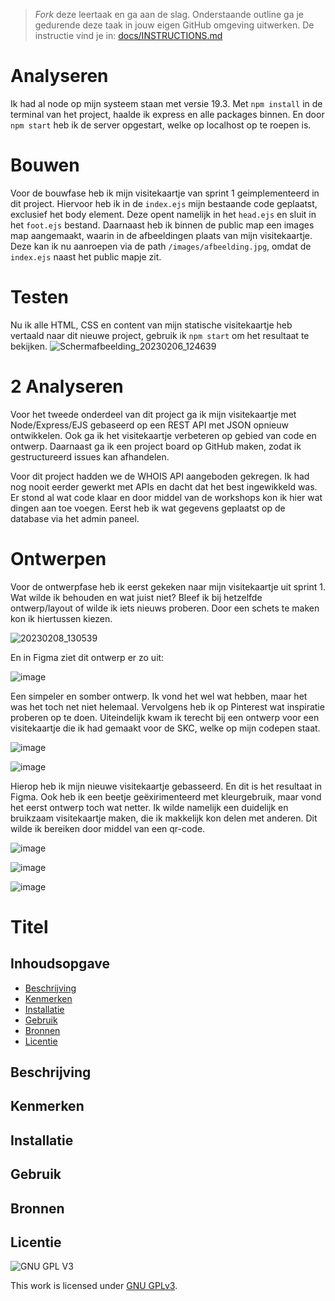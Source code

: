 > _Fork_ deze leertaak en ga aan de slag. Onderstaande outline ga je gedurende deze taak in jouw eigen GitHub omgeving uitwerken. De instructie vind je in: [docs/INSTRUCTIONS.md](docs/INSTRUCTIONS.md)


# Analyseren

Ik had al node op mijn systeem staan met versie 19.3. 
Met `npm install` in de terminal van het project, haalde ik express en alle packages binnen. 
En door `npm start` heb ik de server opgestart, welke op localhost op te roepen is.

# Bouwen

Voor de bouwfase heb ik mijn visitekaartje van sprint 1 geimplementeerd in dit project. Hiervoor heb ik in de `index.ejs` mijn bestaande code geplaatst, exclusief het body element. Deze opent namelijk in het `head.ejs` en sluit in het `foot.ejs` bestand.
Daarnaast heb ik binnen de public map een images map aangemaakt, waarin in de afbeeldingen plaats van mijn visitekaartje.
Deze kan ik nu aanroepen via de path `/images/afbeelding.jpg`, omdat de `index.ejs` naast het public mapje zit.

# Testen

Nu ik alle HTML, CSS en content van mijn statische visitekaartje heb vertaald naar dit nieuwe project, gebruik ik `npm start` om het resultaat te bekijken.
![Schermafbeelding_20230206_124639](https://user-images.githubusercontent.com/112861614/216963536-c257e98d-bab1-4a44-b7eb-acc9b8d43424.png)

# 2 Analyseren

Voor het tweede onderdeel van dit project ga ik mijn visitekaartje met Node/Express/EJS gebaseerd op een REST API met JSON opnieuw ontwikkelen. Ook ga ik het visitekaartje verbeteren op gebied van code en ontwerp.
Daarnaast ga ik een project board op GitHub maken, zodat ik gestructureerd issues kan afhandelen.

Voor dit project hadden we de WHOIS API aangeboden gekregen. Ik had nog nooit eerder gewerkt met APIs en dacht dat het best ingewikkeld was. Er stond al wat code klaar en door middel van de workshops kon ik hier wat dingen aan toe voegen. Eerst heb ik wat gegevens geplaatst op de database via het admin paneel.

# Ontwerpen

Voor de ontwerpfase heb ik eerst gekeken naar mijn visitekaartje uit sprint 1. Wat wilde ik behouden en wat juist niet? Bleef ik bij hetzelfde ontwerp/layout of wilde ik iets nieuws proberen. Door een schets te maken kon ik hiertussen kiezen.

![20230208_130539](https://user-images.githubusercontent.com/112861614/218322274-d7d7e878-557f-44d5-bab1-67f26243fd4f.jpg)

En in Figma ziet dit ontwerp er zo uit:

![image](https://user-images.githubusercontent.com/112861614/218322320-b6af99e0-3597-4baf-9628-adc3d01d3b9b.png)

Een simpeler en somber ontwerp. Ik vond het wel wat hebben, maar het was het toch net niet helemaal.
Vervolgens heb ik op Pinterest wat inspiratie proberen op te doen. Uiteindelijk kwam ik terecht bij een ontwerp voor een visitekaartje die ik had gemaakt voor de SKC, welke op mijn codepen staat.

![image](https://user-images.githubusercontent.com/112861614/218322490-463af281-378b-4c4a-b12b-68c1d6e45f71.png)

![image](https://user-images.githubusercontent.com/112861614/218322518-c463dae4-759d-4404-bd31-39b96b524e26.png)

Hierop heb ik mijn nieuwe visitekaartje gebasseerd. En dit is het resultaat in Figma. Ook heb ik een beetje geëxirimenteerd met kleurgebruik, maar vond het eerst ontwerp toch wat netter. Ik wilde namelijk een duidelijk en bruikzaam visitekaartje maken, die ik makkelijk kon delen met anderen. Dit wilde ik bereiken door middel van een qr-code.

![image](https://user-images.githubusercontent.com/112861614/218322671-b87a0dbb-eb19-48bb-a516-29eac6b81561.png)

![image](https://user-images.githubusercontent.com/112861614/218322692-b903feef-f294-45d1-89ea-dbbe13c9056e.png)

![image](https://user-images.githubusercontent.com/112861614/218322717-7293c1fd-e65e-49af-bfc6-a758f96208e2.png)


# Titel
<!-- Geef je project een titel en schrijf in één zin wat het is -->

## Inhoudsopgave

  * [Beschrijving](#beschrijving)
  * [Kenmerken](#kenmerken)
  * [Installatie](#installatie)
  * [Gebruik](#gebruik)
  * [Bronnen](#bronnen)
  * [Licentie](#licentie)

## Beschrijving
<!-- In de Beschrijving staat hoe je project er uit ziet, hoe het werkt en wat je er mee kan. -->
<!-- Voeg een mooie poster visual toe 📸 -->
<!-- Voeg een link toe naar Github Pages 🌐-->

## Kenmerken
<!-- Bij Kenmerken staat welke technieken zijn gebruikt en hoe. Wat is de HTML structuur? Wat zijn de belangrijkste dingen in CSS? Wat is er met Javascript gedaan en hoe? Misschien heb je een framwork of library gebruikt? -->

## Installatie

## Gebruik

## Bronnen

## Licentie

![GNU GPL V3](https://www.gnu.org/graphics/gplv3-127x51.png)

This work is licensed under [GNU GPLv3](./LICENSE).
